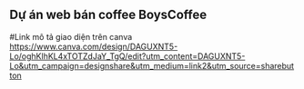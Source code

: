 ## Dự án web bán coffee BoysCoffee
#Link mô tả giao diện trên canva 
https://www.canva.com/design/DAGUXNT5-Lo/oghKlhKL4xTOTZdJaY_TgQ/edit?utm_content=DAGUXNT5-Lo&utm_campaign=designshare&utm_medium=link2&utm_source=sharebutton


